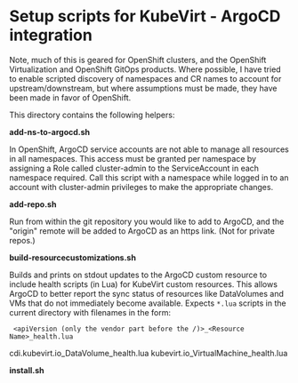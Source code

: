 # Setup scripts for KubeVirt - ArgoCD integration

Note, much of this is geared for OpenShift clusters, and the OpenShift
Virtualization and OpenShift GitOps products. Where possible, I have tried to
enable scripted discovery of namespaces and CR names to account for
upstream/downstream, but where assumptions must be made, they have been made in
favor of OpenShift.

This directory contains the following helpers:

**add-ns-to-argocd.sh**

In OpenShift, ArgoCD service accounts are not able to manage all resources in
all namespaces. This access must be granted per namespace by assigning a Role
called cluster-admin to the ServiceAccount in each namespace required. Call
this script with a namespace while logged in to an account with cluster-admin
privileges to make the appropriate changes.

**add-repo.sh**

Run from within the git repository you would like to add to ArgoCD, and the
"origin" remote will be added to ArgoCD as an https link. (Not for private
repos.)

**build-resourcecustomizations.sh**

Builds and prints on stdout updates to the ArgoCD custom resource to include
health scripts (in Lua) for KubeVirt custom resources. This allows ArgoCD to
better report the sync status of resources like DataVolumes and VMs that do
not immediately become available. Expects `*.lua` scripts in the current 
directory with filenames in the form:

     <apiVersion (only the vendor part before the /)>_<Resource Name>_health.lua

cdi.kubevirt.io_DataVolume_health.lua
kubevirt.io_VirtualMachine_health.lua

**install.sh**
